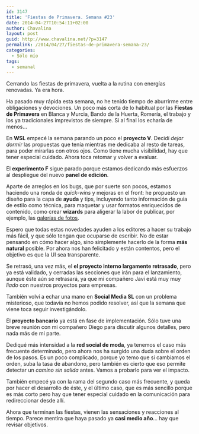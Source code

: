 ```yaml
---
id: 3147
title: 'Fiestas de Primavera. Semana #23'
date: 2014-04-27T10:54:11+02:00
author: Chavalina
layout: post
guid: http://www.chavalina.net/?p=3147
permalink: /2014/04/27/fiestas-de-primavera-semana-23/
categories:
  - Sólo mío
tags:
  - semanal
---
```

Cerrando las fiestas de primavera, vuelta a la rutina con energías renovadas. Ya era hora.



Ha pasado muy rápida esta semana, no he tenido tiempo de aburrirme entre obligaciones y devociones. Un poco más corta de lo habitual por las **Fiestas de Primavera** en Blanca y Murcia, Bando de la Huerta, Romería, el trabajo y los ya tradicionales imprevistos de siempre. Si al final los echaría de menos&#8230; 

En **WSL** empecé la semana parando un poco el **proyecto V**. Decidí _dejar dormir_ las propuestas que tenía mientras me dedicaba al resto de tareas, para poder mirarlas con otros ojos. Como tiene mucha visibilidad, hay que tener especial cuidado. Ahora toca retomar y volver a evaluar.

El **experimento F** sigue parado porque estamos dedicando más esfuerzos al despliegue del nuevo **panel de edición**. 

Aparte de arreglos en los bugs, que por suerte son pocos, estamos haciendo una ronda de _quick-wins_ y mejoras en el front: he propuesto un diseño para la capa de **ayuda** y tips, incluyendo tanto información de guía de estilo como técnica, para maquetar y usar formatos enriquecidos de contenido, como crear <strong lang="en">wizards</strong> para aligerar la labor de publicar, por ejemplo, las [galerías de fotos](http://www.trendencias.com/novias/los-11-vestidos-de-novia-mas-espectaculares-de-la-new-york-bridal-primavera-verano-2015).

Espero que todas estas novedades ayuden a los editores a hacer su trabajo más fácil, y que sólo tengan que ocuparse de escribir. No de estar pensando en cómo hacer algo, sino simplemente hacerlo de la forma **más natural** posible. Por ahora nos han felicitado y están contentos, pero el objetivo es que la UI sea transparente.

Se retrasó, una vez más, el **el proyecto interno largamente retrasado**, pero ya está validado, y cerradas las secciones que irán para el lanzamiento, aunque éste aún se retrasará, ya que mi compañero Javi está muy muy _liado_ con nuestros proyectos para empresas.

También volví a echar una mano en **Social Media SL** con un problema misterioso, que todavía no hemos podido resolver, así que la semana que viene toca seguir investigándolo.

El **proyecto bancario** ya está en fase de implementación. Sólo tuve una breve reunión con mi compañero Diego para discutir algunos detalles, pero nada más de mi parte.

Dediqué más intensidad a la **red social de moda**, ya tenemos el caso más frecuente determinado, pero ahora nos ha surgido una duda sobre el orden de los pasos. Es un poco complicado, porque yo temo que si cambiamos el orden, suba la tasa de abandono, pero también es cierto que eso permite detectar un _camino sin salida_ antes. Vamos a probarlo para ver el impacto.

También empecé ya con la rama del segundo caso más frecuente, y queda por hacer el desarrollo de éste, y el último caso, que es más sencillo porque es más corto pero hay que tener especial cuidado en la comunicación para redireccionar desde allí.

Ahora que terminan las fiestas, vienen las sensaciones y reacciones al tiempo. Parece mentira que haya pasado ya **casi medio año**&#8230; hay que revisar objetivos.
